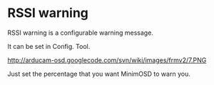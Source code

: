 # RSSI warning #

RSSI warning is a configurable warning message.

It can be set in Config. Tool.

http://arducam-osd.googlecode.com/svn/wiki/images/frmv2/7.PNG

Just set the percentage that you want MinimOSD to warn you.